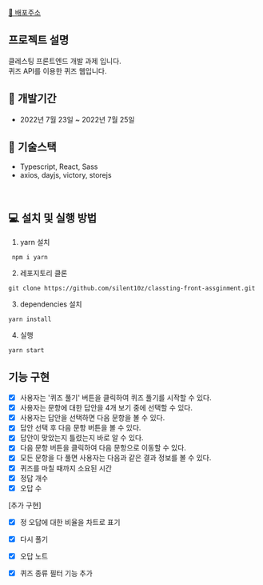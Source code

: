 

[🎉 배포주소](https://classting-quiz.netlify.app/)<br />

##  **프로젝트 설명**
클레스팅 프론트엔드 개발 과제 입니다. <br />
퀴즈 API를 이용한 퀴즈 웹입니다.

## 📅 개발기간 

- 2022년 7월 23일  ~ 2022년 7월 25일 


## 🔧 **기술스택**

- Typescript, React, Sass <br />
- axios, dayjs, victory, storejs
<br />

## **💻 설치 및 실행 방법**

1. yarn 설치

```
 npm i yarn
```

2. 레포지토리 클론

```
git clone https://github.com/silent10z/classting-front-assginment.git
```

3. dependencies 설치

```
yarn install
```

4. 실행

```
yarn start
```


## 기능 구현

- [x] 사용자는 '퀴즈 풀기' 버튼을 클릭하여 퀴즈 풀기를 시작할 수 있다.
- [x] 사용자는 문항에 대한 답안을 4개 보기 중에 선택할 수 있다.
- [x] 사용자는 답안을 선택하면 다음 문항을 볼 수 있다.
- [x] 답안 선택 후 다음 문항 버튼을 볼 수 있다.
- [x] 답안이 맞았는지 틀렸는지 바로 알 수 있다.
- [x] 다음 문항 버튼을 클릭하여 다음 문항으로 이동할 수 있다.
- [x] 모든 문항을 다 풀면 사용자는 다음과 같은 결과 정보를 볼 수 있다.
- [x] 퀴즈를 마칠 때까지 소요된 시간
- [x] 정답 개수
- [x] 오답 수

[추가 구현]
- [x] 정  오답에 대한 비율을 차트로 표기
- [x] 다시 풀기
- [x] 오답 노트
- [x] 퀴즈 종류 필터 기능 추가



